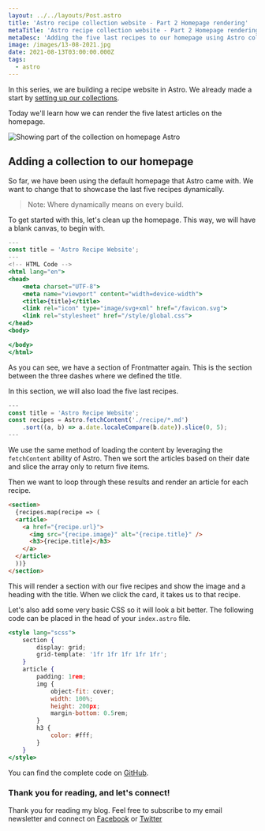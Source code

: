 ```yaml
---
layout: ../../layouts/Post.astro
title: 'Astro recipe collection website - Part 2 Homepage rendering'
metaTitle: 'Astro recipe collection website - Part 2 Homepage rendering'
metaDesc: 'Adding the five last recipes to our homepage using Astro collections'
image: /images/13-08-2021.jpg
date: 2021-08-13T03:00:00.000Z
tags:
  - astro
---
```


In this series, we are building a recipe website in Astro. We already made a start by [setting up our collections](https://daily-dev-tips.com/posts/astro-recipe-collection-website-part-1-setup-collections/).

Today we'll learn how we can render the five latest articles on the homepage.

![Showing part of the collection on homepage Astro](https://cdn.hashnode.com/res/hashnode/image/upload/v1628230603240/0z-isVdQ8.png)

## Adding a collection to our homepage

So far, we have been using the default homepage that Astro came with. We want to change that to showcase the last five recipes dynamically.

> Note: Where dynamically means on every build.

To get started with this, let's clean up the homepage. This way, we will have a blank canvas, to begin with.

```jsx
---
const title = 'Astro Recipe Website';
---
<!-- HTML Code -->
<html lang="en">
<head>
    <meta charset="UTF-8">
    <meta name="viewport" content="width=device-width">
    <title>{title}</title>
    <link rel="icon" type="image/svg+xml" href="/favicon.svg">
    <link rel="stylesheet" href="/style/global.css">
</head>
<body>

</body>
</html>
```

As you can see, we have a section of Frontmatter again. This is the section between the three dashes where we defined the title.

In this section, we will also load the five last recipes.

```jsx
---
const title = 'Astro Recipe Website';
const recipes = Astro.fetchContent('./recipe/*.md')
    .sort((a, b) => a.date.localeCompare(b.date)).slice(0, 5);
---
```

We use the same method of loading the content by leveraging the `fetchContent` ability of Astro.
Then we sort the articles based on their date and slice the array only to return five items.

Then we want to loop through these results and render an article for each recipe.

```html
<section>
  {recipes.map(recipe => (
  <article>
    <a href="{recipe.url}">
      <img src="{recipe.image}" alt="{recipe.title}" />
      <h3>{recipe.title}</h3>
    </a>
  </article>
  ))}
</section>
```

This will render a section with our five recipes and show the image and a heading with the title.
When we click the card, it takes us to that recipe.

Let's also add some very basic CSS so it will look a bit better.
The following code can be placed in the head of your `index.astro` file.

```jsx
<style lang="scss">
	section {
	    display: grid;
	    grid-template: '1fr 1fr 1fr 1fr 1fr';
	}
	article {
	    padding: 1rem;
	    img {
	        object-fit: cover;
	        width: 100%;
	        height: 200px;
	        margin-bottom: 0.5rem;
	    }
	    h3 {
	        color: #fff;
	    }
	}
</style>
```

You can find the complete code on [GitHub](https://github.com/rebelchris/astro-recipe-website/tree/part-2-homepage).

### Thank you for reading, and let's connect!

Thank you for reading my blog. Feel free to subscribe to my email newsletter and connect on [Facebook](https://www.facebook.com/DailyDevTipsBlog) or [Twitter](https://twitter.com/DailyDevTips1)
